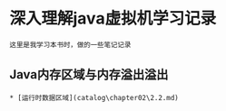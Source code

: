 # 深入理解java虚拟机学习记录
    这里是我学习本书时，做的一些笔记记录
## Java内存区域与内存溢出溢出
    * [运行时数据区域](catalog\chapter02\2.2.md)


